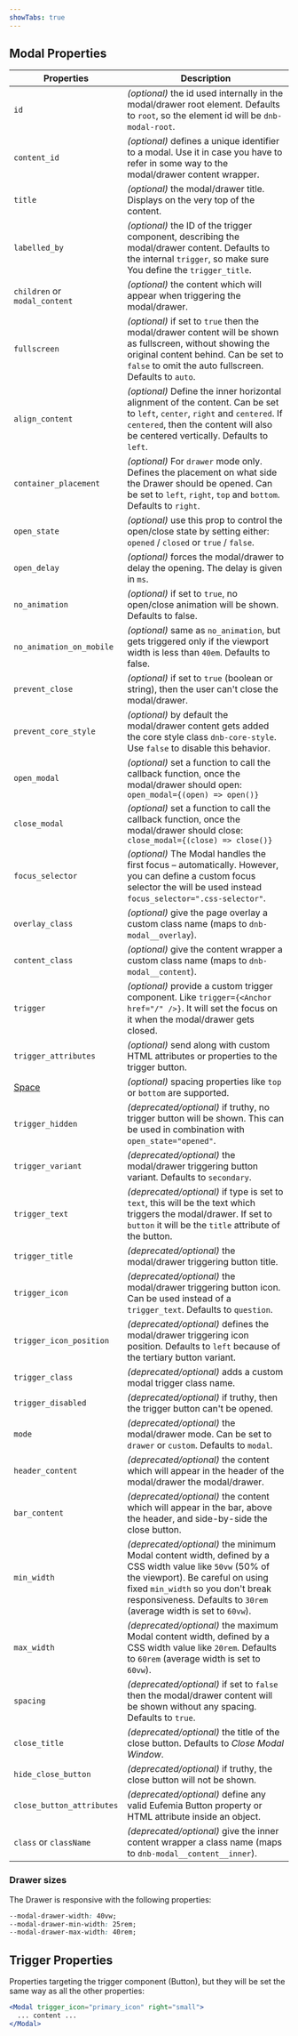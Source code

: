 ```yaml
---
showTabs: true
---
```


## Modal Properties

| Properties                                  | Description                                                                                                                                                                                                                                             |
| ------------------------------------------- | ------------------------------------------------------------------------------------------------------------------------------------------------------------------------------------------------------------------------------------------------------- |
| `id`                                        | _(optional)_ the id used internally in the modal/drawer root element. Defaults to `root`, so the element id will be `dnb-modal-root`.                                                                                                                   |
| `content_id`                                | _(optional)_ defines a unique identifier to a modal. Use it in case you have to refer in some way to the modal/drawer content wrapper.                                                                                                                  |
| `title`                                     | _(optional)_ the modal/drawer title. Displays on the very top of the content.                                                                                                                                                                           |
| `labelled_by`                               | _(optional)_ the ID of the trigger component, describing the modal/drawer content. Defaults to the internal `trigger`, so make sure You define the `trigger_title`.                                                                                     |
| `children` or `modal_content`               | _(optional)_ the content which will appear when triggering the modal/drawer.                                                                                                                                                                            |
| `fullscreen`                                | _(optional)_ if set to `true` then the modal/drawer content will be shown as fullscreen, without showing the original content behind. Can be set to `false` to omit the auto fullscreen. Defaults to `auto`.                                            |
| `align_content`                             | _(optional)_ Define the inner horizontal alignment of the content. Can be set to `left`, `center`, `right` and `centered`. If `centered`, then the content will also be centered vertically. Defaults to `left`.                                        |
| `container_placement`                       | _(optional)_ For `drawer` mode only. Defines the placement on what side the Drawer should be opened. Can be set to `left`, `right`, `top` and `bottom`. Defaults to `right`.                                                                            |
| `open_state`                                | _(optional)_ use this prop to control the open/close state by setting either: `opened` / `closed` or `true` / `false`.                                                                                                                                  |
| `open_delay`                                | _(optional)_ forces the modal/drawer to delay the opening. The delay is given in `ms`.                                                                                                                                                                  |
| `no_animation`                              | _(optional)_ if set to `true`, no open/close animation will be shown. Defaults to false.                                                                                                                                                                |
| `no_animation_on_mobile`                    | _(optional)_ same as `no_animation`, but gets triggered only if the viewport width is less than `40em`. Defaults to false.                                                                                                                              |
| `prevent_close`                             | _(optional)_ if set to `true` (boolean or string), then the user can't close the modal/drawer.                                                                                                                                                          |
| `prevent_core_style`                        | _(optional)_ by default the modal/drawer content gets added the core style class `dnb-core-style`. Use `false` to disable this behavior.                                                                                                                |
| `open_modal`                                | _(optional)_ set a function to call the callback function, once the modal/drawer should open: `open_modal={(open) => open()}`                                                                                                                           |
| `close_modal`                               | _(optional)_ set a function to call the callback function, once the modal/drawer should close: `close_modal={(close) => close()}`                                                                                                                       |
| `focus_selector`                            | _(optional)_ The Modal handles the first focus – automatically. However, you can define a custom focus selector the will be used instead `focus_selector=".css-selector"`.                                                                              |
| `overlay_class`                             | _(optional)_ give the page overlay a custom class name (maps to `dnb-modal__overlay`).                                                                                                                                                                  |
| `content_class`                             | _(optional)_ give the content wrapper a custom class name (maps to `dnb-modal__content`).                                                                                                                                                               |
| `trigger`                                   | _(optional)_ provide a custom trigger component. Like `trigger={<Anchor href="/" />}`. It will set the focus on it when the modal/drawer gets closed.                                                                                                   |
| `trigger_attributes`                        | _(optional)_ send along with custom HTML attributes or properties to the trigger button.                                                                                                                                                                |
| [Space](/uilib/components/space/properties) | _(optional)_ spacing properties like `top` or `bottom` are supported.                                                                                                                                                                                   |
| `trigger_hidden`                            | _(deprecated/optional)_ if truthy, no trigger button will be shown. This can be used in combination with `open_state="opened"`.                                                                                                                         |
| `trigger_variant`                           | _(deprecated/optional)_ the modal/drawer triggering button variant. Defaults to `secondary`.                                                                                                                                                            |
| `trigger_text`                              | _(deprecated/optional)_ if type is set to `text`, this will be the text which triggers the modal/drawer. If set to `button` it will be the `title` attribute of the button.                                                                             |
| `trigger_title`                             | _(deprecated/optional)_ the modal/drawer triggering button title.                                                                                                                                                                                       |
| `trigger_icon`                              | _(deprecated/optional)_ the modal/drawer triggering button icon. Can be used instead of a `trigger_text`. Defaults to `question`.                                                                                                                       |
| `trigger_icon_position`                     | _(deprecated/optional)_ defines the modal/drawer triggering icon position. Defaults to `left` because of the tertiary button variant.                                                                                                                   |
| `trigger_class`                             | _(deprecated/optional)_ adds a custom modal trigger class name.                                                                                                                                                                                         |
| `trigger_disabled`                          | _(deprecated/optional)_ if truthy, then the trigger button can't be opened.                                                                                                                                                                             |
| `mode`                                      | _(deprecated/optional)_ the modal/drawer mode. Can be set to `drawer` or `custom`. Defaults to `modal`.                                                                                                                                                 |
| `header_content`                            | _(deprecated/optional)_ the content which will appear in the header of the modal/drawer the modal/drawer.                                                                                                                                               |
| `bar_content`                               | _(deprecated/optional)_ the content which will appear in the bar, above the header, and side-by-side the close button.                                                                                                                                  |
| `min_width`                                 | _(deprecated/optional)_ the minimum Modal content width, defined by a CSS width value like `50vw` (50% of the viewport). Be careful on using fixed `min_width` so you don't break responsiveness. Defaults to `30rem` (average width is set to `60vw`). |
| `max_width`                                 | _(deprecated/optional)_ the maximum Modal content width, defined by a CSS width value like `20rem`. Defaults to `60rem` (average width is set to `60vw`).                                                                                               |
| `spacing`                                   | _(deprecated/optional)_ if set to `false` then the modal/drawer content will be shown without any spacing. Defaults to `true`.                                                                                                                          |
| `close_title`                               | _(deprecated/optional)_ the title of the close button. Defaults to _Close Modal Window_.                                                                                                                                                                |
| `hide_close_button`                         | _(deprecated/optional)_ if truthy, the close button will not be shown.                                                                                                                                                                                  |
| `close_button_attributes`                   | _(deprecated/optional)_ define any valid Eufemia Button property or HTML attribute inside an object.                                                                                                                                                    |
| `class` or `className`                      | _(deprecated/optional)_ give the inner content wrapper a class name (maps to `dnb-modal__content__inner`).                                                                                                                                              |

### Drawer sizes

The Drawer is responsive with the following properties:

```css
--modal-drawer-width: 40vw;
--modal-drawer-min-width: 25rem;
--modal-drawer-max-width: 40rem;
```

## Trigger Properties

Properties targeting the trigger component (Button), but they will be set the same way as all the other properties:

```jsx
<Modal trigger_icon="primary_icon" right="small">
  ... content ...
</Modal>
```
